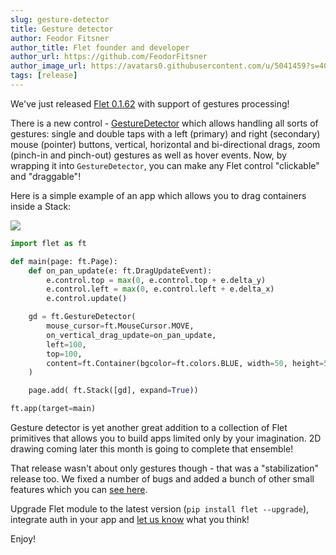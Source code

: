 ```yaml
---
slug: gesture-detector
title: Gesture detector
author: Feodor Fitsner
author_title: Flet founder and developer
author_url: https://github.com/FeodorFitsner
author_image_url: https://avatars0.githubusercontent.com/u/5041459?s=400&v=4
tags: [release]
---
```


We've just released [Flet 0.1.62](https://pypi.org/project/flet/0.1.62/) with support of gestures processing!

There is a new control - [GestureDetector](/docs/controls/gesturedetector) which allows handling all sorts of gestures: single and double taps with a left (primary) and right (secondary) mouse (pointer) buttons, vertical, horizontal and bi-directional drags, zoom (pinch-in and pinch-out) gestures as well as hover events. Now, by wrapping it into `GestureDetector`, you can make any Flet control "clickable" and "draggable"!

Here is a simple example of an app which allows you to drag containers inside a Stack:

<img src="/img/blog/gesture-detector/gesture-detector-demo.gif" className="screenshot-50" />

```python
import flet as ft

def main(page: ft.Page):
    def on_pan_update(e: ft.DragUpdateEvent):
        e.control.top = max(0, e.control.top + e.delta_y)
        e.control.left = max(0, e.control.left + e.delta_x)
        e.control.update()

    gd = ft.GestureDetector(
        mouse_cursor=ft.MouseCursor.MOVE,
        on_vertical_drag_update=on_pan_update,
        left=100,
        top=100,
        content=ft.Container(bgcolor=ft.colors.BLUE, width=50, height=50, border_radius=5),
    )

    page.add( ft.Stack([gd], expand=True))

ft.app(target=main)
```

Gesture detector is yet another great addition to a collection of Flet primitives that allows you to build apps limited only by your imagination. 2D drawing coming later this month is going to complete that ensemble!

That release wasn't about only gestures though - that was a "stabilization" release too. We fixed a number of bugs and added a bunch of other small features which you can [see here](https://github.com/flet-dev/flet/issues?q=is%3Aissue+milestone%3AControls-S2+is%3Aclosed).

Upgrade Flet module to the latest version (`pip install flet --upgrade`), integrate auth in your app and [let us know](https://discord.gg/dzWXP8SHG8) what you think!

Enjoy!